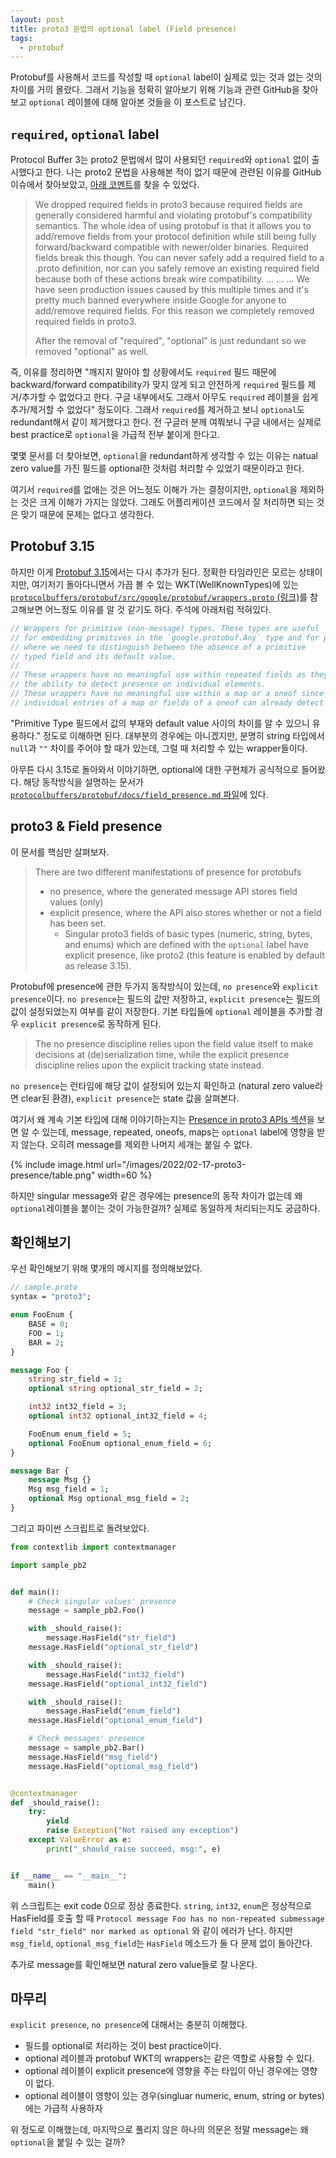```yaml
---
layout: post
title: proto3 문법의 optional label (Field presence)
tags:
  - protobuf
---
```


Protobuf를 사용해서 코드를 작성할 때 `optional` label이 실제로 있는 것과 없는 것의 차이를 거의 몰랐다. 그래서 기능을 정확히 알아보기 위해 기능과 관련 GitHub을 찾아보고 `optional` 레이블에 대해 알아본 것들을 이 포스트로 남긴다.

## `required`, `optional` label

Protocol Buffer 3는 proto2 문법에서 많이 사용되던 `required`와 `optional` 없이 출시했다고 한다. 나는 proto2 문법을 사용해본 적이 없기 때문에 관련된 이유를 GitHub 이슈에서 찾아보았고, [아래 코멘트](https://github.com/protocolbuffers/protobuf/issues/2497#issuecomment-267422550)를 찾을 수 있었다.

> We dropped required fields in proto3 because required fields are generally considered harmful and violating protobuf's compatibility semantics. The whole idea of using protobuf is that it allows you to add/remove fields from your protocol definition while still being fully forward/backward compatible with newer/older binaries. Required fields break this though. You can never safely add a required field to a .proto definition, nor can you safely remove an existing required field because both of these actions break wire compatibility. ... ... ... We have seen production issues caused by this multiple times and it's pretty much banned everywhere inside Google for anyone to add/remove required fields. For this reason we completely removed required fields in proto3.
>
> After the removal of "required", "optional" is just redundant so we removed "optional" as well.

즉, 이유를 정리하면 "깨지지 말아야 할 상황에서도 `required` 필드 때문에 backward/forward compatibility가 맞지 않게 되고 안전하게 `required` 필드를 제거/추가할 수 없었다고 한다. 구글 내부에서도 그래서 아무도 `required` 레이블을 쉽게 추가/제거할 수 없었다" 정도이다. 그래서 `required`를 제거하고 보니 `optional`도 redundant해서 같이 제거했다고 한다. 전 구글러 분께 여쭤보니 구글 내에서는 실제로  best practice로 `optional`을 가급적 전부 붙이게 한다고.

몇몇 문서를 더 찾아보면, `optional`을 redundant하게 생각할 수 있는 이유는 natual zero value를 가진 필드를 optional한 것처럼 처리할 수 있었기 때문이라고 한다.

여기서 `required`를 없애는 것은 어느정도 이해가 가는 결정이지만, `optional`을 제외하는 것은 크게 이해가 가지는 않았다. 그래도 어플리케이션 코드에서 잘 처리하면 되는 것은 맞기 때문에 문제는 없다고 생각한다.

## Protobuf 3.15

하지만 이게 [Protobuf 3.15](https://github.com/protocolbuffers/protobuf/releases/tag/v3.15.0)에서는 다시 추가가 된다. 정확한 타임라인은 모르는 상태이지만, 여기저기 돌아다니면서 가끔 볼 수 있는 WKT(WellKnownTypes)에 있는 [`protocolbuffers/protobuf/src/google/protobuf/wrappers.proto` (링크)](https://github.com/protocolbuffers/protobuf/blob/b0bf163c78d6839fad43146e7d2f85c59a4e5b6d/src/google/protobuf/wrappers.proto)를 참고해보면 어느정도 이유를 알 것 같기도 하다. 주석에 아래처럼 적혀있다.

```c++
// Wrappers for primitive (non-message) types. These types are useful
// for embedding primitives in the `google.protobuf.Any` type and for places
// where we need to distinguish between the absence of a primitive
// typed field and its default value.
//
// These wrappers have no meaningful use within repeated fields as they lack
// the ability to detect presence on individual elements.
// These wrappers have no meaningful use within a map or a oneof since
// individual entries of a map or fields of a oneof can already detect presence.
```

"Primitive Type 필드에서 값의 부재와 default value 사이의 차이를 알 수 있으니 유용하다." 정도로 이해하면 된다. 대부분의 경우에는 아니겠지만, 분명히 string 타입에서 `null`과 `""` 차이를 주어야 할 때가 있는데, 그럴 때 처리할 수 있는 wrapper들이다.

아무튼 다시 3.15로 돌아와서 이야기하면, optional에 대한 구현체가 공식적으로 들어왔다.
해당 동작방식을 설명하는 문서가 [`protocolbuffers/protobuf/docs/field_presence.md` 파일](https://github.com/protocolbuffers/protobuf/blob/master/docs/field_presence.md)에 있다.

## proto3 & Field presence

이 문서를 핵심만 살펴보자.

> There are two different manifestations of presence for protobufs
> * no presence, where the generated message API stores field values (only)
> * explicit presence, where the API also stores whether or not a field has been set.
>   * Singular proto3 fields of basic types (numeric, string, bytes, and enums) which are defined with the `optional` label have explicit presence, like proto2 (this feature is enabled by default as release 3.15).

Protobuf에 presence에 관한 두가지 동작방식이 있는데, `no presence`와 `explicit presence`이다. `no presence`는 필드의 값만 저장하고, `explicit presence`는 필드의 값이 설정되었는지 여부를 같이 저장한다. 기본 타입들에 `optional` 레이블을 추가할 경우 `explicit presence`로 동작하게 된다.

> The no presence discipline relies upon the field value itself to make decisions at (de)serialization time, while the explicit presence discipline relies upon the explicit tracking state instead.

`no presence`는 런타임에 해당 값이 설정되어 있는지 확인하고 (natural zero value라면 clear된 환경), `explicit presence`는 state 값을 살펴본다.

여기서 왜 계속 기본 타입에 대해 이야기하는지는 [Presence in proto3 APIs 섹션](https://github.com/protocolbuffers/protobuf/blob/master/docs/field_presence.md#presence-in-proto3-apis)을 보면 알 수 있는데, message, repeated, oneofs, maps는 `optional` label에 영향을 받지 않는다. 오히려 message를 제외한 나머지 세개는 붙일 수 없다.

{% include image.html url="/images/2022/02-17-proto3-presence/table.png" width=60 %}

하지만 singular message와 같은 경우에는 presence의 동작 차이가 없는데 왜 `optional`레이블을 붙이는 것이 가능한걸까? 실제로 동일하게 처리되는지도 궁금하다.

## 확인해보기

우선 확인해보기 위해 몇개의 메시지를 정의해보았다.

```proto
// sample.proto
syntax = "proto3";

enum FooEnum {
    BASE = 0;
    FOO = 1;
    BAR = 2;
}

message Foo {
    string str_field = 1;
    optional string optional_str_field = 2;

    int32 int32_field = 3;
    optional int32 optional_int32_field = 4;

    FooEnum enum_field = 5;
    optional FooEnum optional_enum_field = 6;
}

message Bar {
    message Msg {}
    Msg msg_field = 1;
    optional Msg optional_msg_field = 2;
}

```

그리고 파이썬 스크립트로 돌려보았다.

```python
from contextlib import contextmanager

import sample_pb2


def main():
    # Check singular values' presence
    message = sample_pb2.Foo()

    with _should_raise():
        message.HasField("str_field")
    message.HasField("optional_str_field")

    with _should_raise():
        message.HasField("int32_field")
    message.HasField("optional_int32_field")

    with _should_raise():
        message.HasField("enum_field")
    message.HasField("optional_enum_field")

    # Check messages' presence
    message = sample_pb2.Bar()
    message.HasField("msg_field")
    message.HasField("optional_msg_field")


@contextmanager
def _should_raise():
    try:
        yield
        raise Exception("Not raised any exception")
    except ValueError as e:
        print("_should_raise succeed, msg:", e)


if __name__ == "__main__":
    main()
```

위 스크립트는 exit code 0으로 정상 종료한다.
`string`, `int32`, `enum`은 정상적으로 HasField를 호출 할 때 `Protocol message Foo has no non-repeated submessage field "str_field" nor marked as optional` 와 같이 에러가 난다.
하지만 `msg_field`, `optional_msg_field`는 `HasField` 메소드가 둘 다 문제 없이 돌아간다.

추가로 message를 확인해보면 natural zero value들로 잘 나온다.

## 마무리

`explicit presence`, `no presence`에 대해서는 충분히 이해했다.

* 필드를 optional로 처리하는 것이 best practice이다.
* optional 레이블과 protobuf WKT의 wrappers는 같은 역할로 사용할 수 있다.
* optional 레이블이 explicit presence에 영향을 주는 타입이 아닌 경우에는 영향이 없다.
* optional 레이블이 영향이 있는 경우(singluar numeric, enum, string or bytes)에는 가급적 사용하자

위 정도로 이해했는데, 마지막으로 풀리지 않은 하나의 의문은 정말 message는 왜 `optional`을 붙일 수 있는 걸까?
